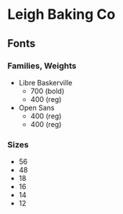 # Leigh Baking Co

## Fonts

### Families, Weights
- Libre Baskerville
    - 700 (bold)
    - 400 (reg)
- Open Sans 
    - 400 (reg)
    - 400 (reg)

### Sizes
- 56
- 48
- 18
- 16
- 14
- 12
